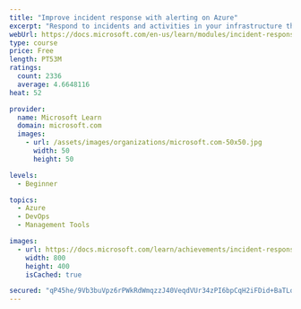 ```yaml
---
title: "Improve incident response with alerting on Azure"
excerpt: "Respond to incidents and activities in your infrastructure through alerting capabilities in Azure Monitor."
webUrl: https://docs.microsoft.com/en-us/learn/modules/incident-response-with-alerting-on-azure/
type: course
price: Free
length: PT53M
ratings:
  count: 2336
  average: 4.6648116
heat: 52

provider:
  name: Microsoft Learn
  domain: microsoft.com
  images:
    - url: /assets/images/organizations/microsoft.com-50x50.jpg
      width: 50
      height: 50

levels:
  - Beginner

topics:
  - Azure
  - DevOps
  - Management Tools

images:
  - url: https://docs.microsoft.com/learn/achievements/incident-response-with-alerting-on-azure-social.png
    width: 800
    height: 400
    isCached: true

secured: "qP45he/9Vb3buVpz6rPWkRdWmqzzJ40VeqdVUr34zPI6bpCqH2iFDid+BaTLqfaiVmdwUiOSX9zAYSYmZ+9poiwOR+7MLhRTNyhWkstNhPhdDL+NcSdzKawkFKegZqMNjNOPk2j3U7M5fcRDo5CPe0hhZEfEpaF3K22svOCNH4dTiPyUxce7enktaFNo9dE9d0y63ZJinxSzgOdRJaKbW49cp24bOmn0vL+AfJFM+skneWlskT5XFdku2nI2uty1I+kKgG0LKUqn/XgIVj9GwQBCp+h7oCMIqp24kj7HEH9oO8S5abeysMYjjCv9+kbaP2J2+nu4kB+NXh7kN5k4bzBJlrCx5FU19OV5Fy/oT7KwbJvCF012hRsbqqxuhIHz87s8FWFOGjPaJOw8stzedxxLJSEz2281ipNJiFBKwzo=;6PcCSKqpWmRgZlt/mj94gw=="
---
```



